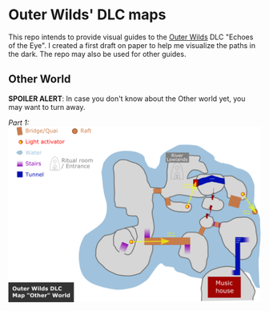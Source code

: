 #  Outer Wilds' DLC maps
This repo intends to provide visual guides to the [Outer Wilds](https://www.mobiusdigitalgames.com/outer-wilds.html  "Outer Wilds") DLC "Echoes of the Eye". I created a first draft on paper to help me visualize the paths in the dark. The repo may also be used for other guides.

## Other World

**SPOILER ALERT**: In case you don't know about the Other world yet, you may want to turn away.

*Part 1:*
![Example rendering](example-renderings/part1.png)
